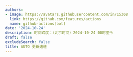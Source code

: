 ```yaml
---
authors:
- image: https://avatars.githubusercontent.com/in/15368
  link: https://github.com/features/actions
  name: github-actions[bot]
date: '2024-10-24'
description: 时间跨度：（北京时间）2024-10-24 00时至今
draft: false
excludeSearch: false
title: AUTO 更新速递
---
```


